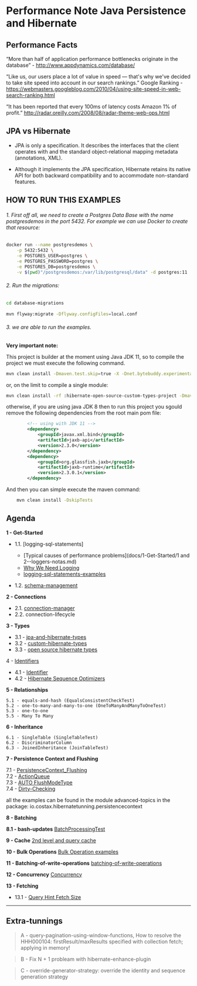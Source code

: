 # Performance Note Java Persistence and Hibernate

## Performance Facts

“More than half of application performance bottlenecks originate in the database” - http://www.appdynamics.com/database/


“Like us, our users place a lot of value in speed — that's why we've decided to take site speed into account in our search rankings.”
Google Ranking - https://webmasters.googleblog.com/2010/04/using-site-speed-in-web-search-ranking.html


“It has been reported that every 100ms of latency costs Amazon 1% of profit.”
http://radar.oreilly.com/2008/08/radar-theme-web-ops.html

## JPA vs Hibernate

* JPA is only a specification. It describes the interfaces that the client operates with and the standard object-relational mapping metadata (annotations, XML).

* Although it implements the JPA specification, Hibernate retains its native API for both backward compatibility and to accommodate non-standard features.




## HOW TO RUN THIS EXAMPLES


###### 1. First off all, we need to create a Postgres Data Base with the name postgresdemos in the port 5432. For example we can use Docker to create that resource:

```bash
docker run --name postgresdemos \
    -p 5432:5432 \
    -e POSTGRES_USER=postgres \
    -e POSTGRES_PASSWORD=postgres \
    -e POSTGRES_DB=postgresdemos \
    -v $(pwd)"/postgresdemos:/var/lib/postgresql/data" -d postgres:11
```

###### 2. Run the migrations:

```bash
cd database-migrations
    
mvn flyway:migrate -Dflyway.configFiles=local.conf
```

###### 3. we are able to run the examples.

**Very important note:**

This project is builder at the moment using Java JDK  11, so to compile the project we must execute the following command.

```bash
mvn clean install -Dmaven.test.skip=true -X -Dnet.bytebuddy.experimental=true
```

or, on the limit to compile a single module: 

```bash
mvn clean install -rf :hibernate-open-source-custom-types-project -Dmaven.test.skip=true -X -Dnet.bytebuddy.experimental=true
```

otherwise, if you are using java JDK 8 then to run this project you sgould remove the following dependencies from the root main pom file:

```xml
        <!-- using with JDK 11 -->
        <dependency>
            <groupId>javax.xml.bind</groupId>
            <artifactId>jaxb-api</artifactId>
            <version>2.3.0</version>
        </dependency>
        <dependency>
            <groupId>org.glassfish.jaxb</groupId>
            <artifactId>jaxb-runtime</artifactId>
            <version>2.3.0.1</version>
        </dependency>
``` 

And then you can simple execute the maven command:

```bash
    mvn clean install -DskipTests
```


## Agenda

**1 - Get-Started**

 - 1.1. [logging-sql-statements]
   - [Typical causes of performance problems](docs/1-Get-Started/1 and 2--loggers-notas.md)
   - [Why We Need Logging](docs/1-Get-Started/README.md)
   - [logging-sql-statements-examples](logging-sql-statements/README.md)
    
 - 1.2. [schema-management](docs/1-Get-Started/1.4-schema-manager.md)

**2 - Connections**    

 - 2.1. [connection-manager](docs/2-Connections/Readme.md)
 - 2.2. connection-lifecycle
    
**3 - Types**
    
 - 3.1 - [jpa-and-hibernate-types](types/jpa-and-hibernate-types.md)
 - 3.2 - [custom-hibernate-types](types/custom-hibernate-types/custom-hibernate-type.md)
 - 3.3 - [open source hibernate types](types/hibernate-open-source-custom-types-project/README.md)


4 - [Identifiers](docs/4-Identifiers/GeneratingPrimaryKeys.md)

 - 4.1 - [Identifier](docs/4-Identifiers/4.1%20-%20Identifier.md)
 - 4.2 - [Hibernate Sequence Optimizers](docs/4-Identifiers/4.2%20-%20hibernate-sequence-optimizers.md)


**5 - Relationships**    
    
    5.1 - equals-and-hash (EqualsConsistentCheckTest)
    5.2 - one-to-many-and-many-to-one (OneToManyAndManyToOneTest)
    5.3 - one-to-one
    5.5 - Many To Many
    
**6 - Inheritance**     
    
    6.1 - SingleTable (SingleTableTest)
    6.2 - DiscriminatorColumn
    6.3 - JoinedInheritance (JoinTableTest)
    
       
**7 - Persistence Context and Flushing** 

7.1 - [PersistenceContext_Flushing](docs/7-Persistence-Context/7.0-PersistenceContext.md)  
7.2 - [ActionQueue](docs/7-Persistence-Context/7.1-ActionQueue.md)  
7.3 - [AUTO FlushModeType](docs/7-Persistence-Context/7.2-AUTO-FlushModeType.md)  
7.4 - [Dirty-Checking](docs/7-Persistence-Context/7.3-Persistence-context-dirty-check.md)  
    
all the examples can be found in the module advanced-topics in the package: io.costax.hibernatetunning.persistencecontext


**8 - Batching**

**8.1 - bash-updates** [BatchProcessingTest](advanced-topics/src/test/java/io/costax/hibernatetunning/persistencecontext/BatchProcessingTest.java)

**9 - Cache** [2nd level and query cache](caches/Readme.md) 

**10 - Bulk Operations** [Bulk Operation examples](bulk-operations/Readme.md)

**11 - Batching-of-write-operations** [batching-of-write-operations](batching-of-write-operations/Readme.md)

**12 - Concurrency** [Concurrency](concurrency/Readme.md)


**13 - Fetching**

 - 13.1 - [Query Hint Fetch Size](fetching/src/test/java/io/costax/queryhintfetchsize/QueryHintFetchSizeTest.java)

----

## Extra-tunnings
    
> A - query-pagination-using-window-functions, How to resolve the HHH000104: firstResult/maxResults specified with collection fetch; applying in memory!     

> B - Fix N + 1 probleam with  hibernate-enhance-plugin  

> C - override-generator-strategy: override the identity and sequence generation strategy
